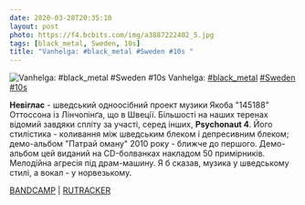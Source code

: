 ```yaml
---
date: 2020-03-28T20:35:10
layout: post
photo: https://f4.bcbits.com/img/a3887222402_5.jpg
tags: [black_metal, Sweden, 10s]
title: "Vanhelga: #black_metal #Sweden #10s "
---
```

![Vanhelga: #black_metal #Sweden #10s ](https://f4.bcbits.com/img/a3887222402_5.jpg)
Vanhelga: [#black_metal](/tags/#black_metal) [#Sweden](/tags/#Sweden) [#10s](/tags/#10s) 

**Невіглас** - шведський одноосібний проект музики Якоба &quot;145188&quot; Оттоссона із Лінчопінґа, що в Швеції. Більшості на наших теренах відомий завдяки спліту за участі, серед інших, **Psychonaut 4**. Його стилістика - коливання між шведським блеком і депресивним блеком; демо-альбом &quot;Патрай оману&quot; 2010 року - ближче до першого. Демо-альбом цей виданий на CD-болванках накладом 50 примірників. Мелодійна агресія під драм-машину. Я б сказав, музика у шведському стилі, а вокал - у норвезькому.

[BANDCAMP](https://music.vanhelga.com/album/disembowl-the-illusion) \| [RUTRACKER](https://rutracker.org/forum/viewtopic.php?t=4789971)